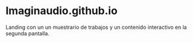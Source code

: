 # Imaginaudio.github.io
Landing con un un muestrario de trabajos y un contenido interactivo en la segunda pantalla.
